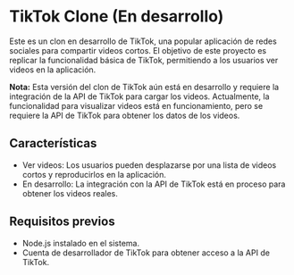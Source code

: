 # TikTok Clone (En desarrollo)

Este es un clon en desarrollo de TikTok, una popular aplicación de redes sociales para compartir videos cortos. El objetivo de este proyecto es replicar la funcionalidad básica de TikTok, permitiendo a los usuarios ver videos en la aplicación.

**Nota:** Esta versión del clon de TikTok aún está en desarrollo y requiere la integración de la API de TikTok para cargar los videos. Actualmente, la funcionalidad para visualizar videos está en funcionamiento, pero se requiere la API de TikTok para obtener los datos de los videos.

## Características

- Ver videos: Los usuarios pueden desplazarse por una lista de videos cortos y reproducirlos en la aplicación.
- En desarrollo: La integración con la API de TikTok está en proceso para obtener los videos reales.

## Requisitos previos

- Node.js instalado en el sistema.
- Cuenta de desarrollador de TikTok para obtener acceso a la API de TikTok.
